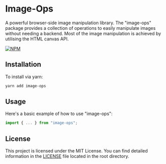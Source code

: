 # Image-Ops

A powerful browser-side image manipulation library. The "image-ops" package provides a collection of operations to easily manipulate images without needing a backend. Most of the image manipulation is achieved by utilising the HTML canvas API.

[![NPM](https://img.shields.io/npm/v/image-ops.svg)](https://www.npmjs.com/package/image-ops)

## Installation

To install via yarn:

```bash
yarn add image-ops
```

## Usage

Here's a basic example of how to use "image-ops":

```javascript
import { ... } from "image-ops";
```

## License

This project is licensed under the MIT License. You can find detailed information in the [LICENSE](./LICENSE) file located in the root directory.
